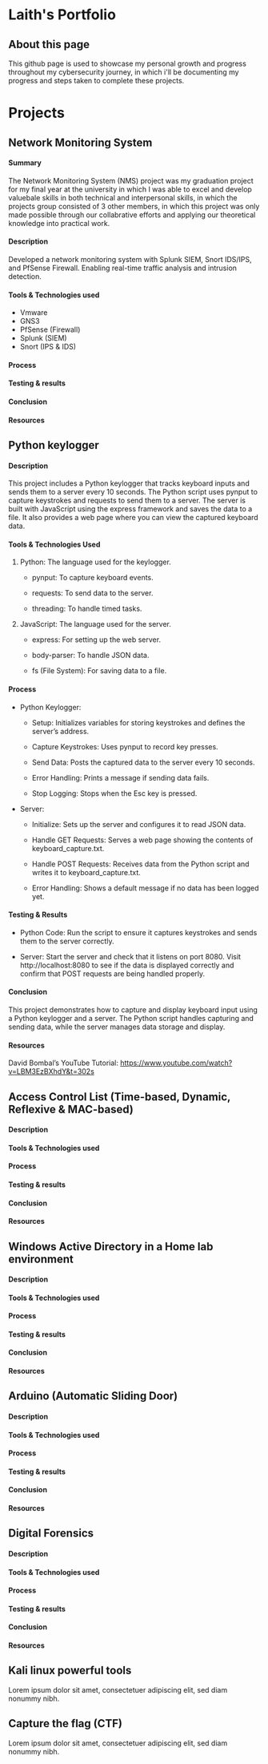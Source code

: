 # Laith's Portfolio
## About this page
This github page is used to showcase my personal growth and progress throughout my cybersecurity journey, in which i'll be documenting my progress and steps taken to complete these projects.
# Projects
## Network Monitoring System
#### Summary
The Network Monitoring System (NMS) project was my graduation project for my final year at the university in which I was able to excel and develop valuebale skills in both technical and interpersonal skills, in which the projects group consisted of 3 other members, in which this project was only made possible through our collabrative efforts and applying our theoretical knowledge into practical work. 
#### Description
Developed a network monitoring system with Splunk SIEM, Snort IDS/IPS, and PfSense Firewall. Enabling real-time traffic analysis and intrusion detection.
#### Tools & Technologies used
   * Vmware
   * GNS3
   * PfSense (Firewall)
   * Splunk (SIEM)
   * Snort (IPS & IDS)
#### Process
#### Testing & results
#### Conclusion
#### Resources
## Python keylogger
#### Description
This project includes a Python keylogger that tracks keyboard inputs and sends them to a server every 10 seconds. The Python script uses pynput to capture keystrokes and requests to send them to a server. The server is built with JavaScript using the express framework and saves the data to a file. It also provides a web page where you can view the captured keyboard data.
#### Tools & Technologies Used
1. Python: The language used for the keylogger.
   
   * pynput: To capture keyboard events.
    
   * requests: To send data to the server.
    
   * threading: To handle timed tasks.
     
2. JavaScript: The language used for the server.
   
   * express: For setting up the web server.
    
   * body-parser: To handle JSON data.
    
   * fs (File System): For saving data to a file.
    
#### Process
* Python Keylogger:
  
   * Setup: Initializes variables for storing keystrokes and defines the server’s address.
     
   * Capture Keystrokes: Uses pynput to record key presses.
     
   * Send Data: Posts the captured data to the server every 10 seconds.
     
   * Error Handling: Prints a message if sending data fails.
     
   * Stop Logging: Stops when the Esc key is pressed.
  
* Server:
  
   * Initialize: Sets up the server and configures it to read JSON data.
     
   * Handle GET Requests: Serves a web page showing the contents of keyboard_capture.txt.
     
   * Handle POST Requests: Receives data from the Python script and writes it to keyboard_capture.txt.
     
   * Error Handling: Shows a default message if no data has been logged yet.
     
#### Testing & Results

* Python Code: Run the script to ensure it captures keystrokes and sends them to the server correctly.
  
* Server: Start the server and check that it listens on port 8080. Visit http://localhost:8080 to see if the data is displayed correctly and confirm that POST requests are being handled properly.
  
#### Conclusion
This project demonstrates how to capture and display keyboard input using a Python keylogger and a server. The Python script handles capturing and sending data, while the server manages data storage and display.
#### Resources
David Bombal’s YouTube Tutorial: <https://www.youtube.com/watch?v=LBM3EzBXhdY&t=302s>
## Access Control List (Time-based, Dynamic, Reflexive & MAC-based)
#### Description
#### Tools & Technologies used
#### Process
#### Testing & results
#### Conclusion
#### Resources
## Windows Active Directory in a Home lab environment
#### Description
#### Tools & Technologies used
#### Process
#### Testing & results
#### Conclusion
#### Resources
## Arduino (Automatic Sliding Door)
#### Description
#### Tools & Technologies used
#### Process
#### Testing & results
#### Conclusion
#### Resources
## Digital Forensics
#### Description
#### Tools & Technologies used
#### Process
#### Testing & results
#### Conclusion
#### Resources
## Kali linux powerful tools
Lorem ipsum dolor sit amet, consectetuer adipiscing elit, sed diam nonummy nibh.
## Capture the flag (CTF)
Lorem ipsum dolor sit amet, consectetuer adipiscing elit, sed diam nonummy nibh.
